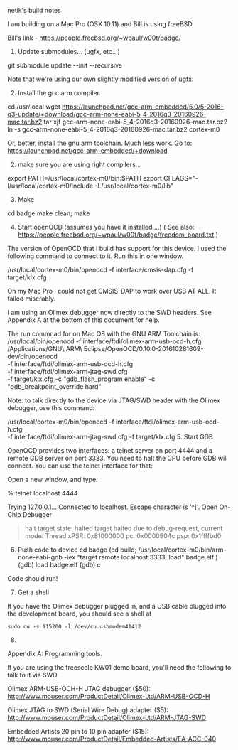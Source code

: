 netik's build notes

I am building on a Mac Pro (OSX 10.11) and Bill is using freeBSD.

Bill's link - https://people.freebsd.org/~wpaul/w00t/badge/

1. Update submodules... (ugfx, etc...)

  git submodule update --init --recursive

  Note that we're using our own slightly modified version of ugfx. 

2. Install the gcc arm compiler.

  cd /usr/local
  wget https://launchpad.net/gcc-arm-embedded/5.0/5-2016-q3-update/+download/gcc-arm-none-eabi-5_4-2016q3-20160926-mac.tar.bz2
  tar xjf gcc-arm-none-eabi-5_4-2016q3-20160926-mac.tar.bz2   
  ln -s gcc-arm-none-eabi-5_4-2016q3-20160926-mac.tar.bz2 cortex-m0

  Or, better, install the gnu arm toolchain. Much less work.
  Go to:  https://launchpad.net/gcc-arm-embedded/+download
  
2. make sure you are using right compilers...

  export PATH=/usr/local/cortex-m0/bin:$PATH
  export CFLAGS="-I/usr/local/cortex-m0/include -L/usr/local/cortex-m0/lib"

3. Make

  cd badge
  make clean; make

4. Start openOCD (assumes you have it installed ...)
( See also: https://people.freebsd.org/~wpaul/w00t/badge/freedom_board.txt )

The version of OpenOCD that I build has support for this device. I used
the following command to connect to it. Run this in one window. 

/usr/local/cortex-m0/bin/openocd -f interface/cmsis-dap.cfg -f target/klx.cfg

On my Mac Pro I could not get CMSIS-DAP to work over USB AT ALL. It failed miserably.

I am using an Olimex debugger now directly to the SWD headers. See
Appendix A at the bottom of this document for help.

The run commnad for on Mac OS with the GNU ARM Toolchain is:
  /usr/local/bin/openocd -f interface/ftdi/olimex-arm-usb-ocd-h.cfg \
  /Applications/GNU\ ARM\ Eclipse/OpenOCD/0.10.0-201610281609-dev/bin/openocd \
    -f interface/ftdi/olimex-arm-usb-ocd-h.cfg \
    -f interface/ftdi/olimex-arm-jtag-swd.cfg \
    -f target/klx.cfg -c "gdb_flash_program enable" -c "gdb_breakpoint_override hard"

Note: to talk directly to the device via JTAG/SWD header with the Olimex
debugger, use this command:

/usr/local/cortex-m0/bin/openocd -f interface/ftdi/olimex-arm-usb-ocd-h.cfg \
				 -f interface/ftdi/olimex-arm-jtag-swd.cfg -f target/klx.cfg
5. Start GDB

OpenOCD provides two interfaces: a telnet server on port 4444 and a remote
GDB server on port 3333. You need to halt the CPU before GDB will connect.
You can use the telnet interface for that:

Open a new window, and type:

% telnet localhost 4444

Trying 127.0.0.1...
Connected to localhost.
Escape character is '^]'.
Open On-Chip Debugger
> halt
target state: halted
target halted due to debug-request, current mode: Thread
xPSR: 0x81000000 pc: 0x0000904c psp: 0x1ffffbd0
>

6. Push code to device
  cd badge
  (cd build; /usr/local/cortex-m0/bin/arm-none-eabi-gdb -iex "target remote localhost:3333; load" badge.elf  )
  (gdb) load badge.elf
  (gdb) c

  Code should run!

7. Get a shell

If you have the Olimex debugger plugged in, and a USB cable plugged
into the development board, you should see a shell at

```sudo cu -s 115200 -l /dev/cu.usbmodem41412```
  
8. 

Appendix A: Programming tools.

If you are using the freescale KW01 demo board, you'll need the
following to talk to it via SWD

Olimex ARM-USB-OCH-H JTAG debugger ($50):
http://www.mouser.com/ProductDetail/Olimex-Ltd/ARM-USB-OCD-H

Olimex JTAG to SWD (Serial Wire Debug) adapter ($5):
http://www.mouser.com/ProductDetail/Olimex-Ltd/ARM-JTAG-SWD

Embedded Artists 20 pin to 10 pin adapter ($15):
http://www.mouser.com/ProductDetail/Embedded-Artists/EA-ACC-040






